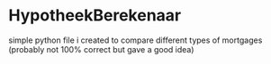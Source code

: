 # HypotheekBerekenaar

simple python file i created to compare different types of mortgages (probably not 100% correct but gave a good idea)
